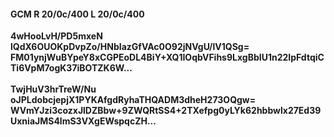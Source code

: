 #### GCM R 20/0c/400 L 20/0c/400
**4wHooLvH/PD5mxeN**<br/>**lQdX6OUOKpDvpZo/HNbIazGfVAc0O92jNVgU/lV1QSg=**<br/>**FM01ynjWuBYpeY8xCGPEoDL4BiY+XQ1IOqbVFihs9LxgBbIU1n22IpFdtqiCTi6VpM7ogK37iBOTZK6W...**<br/><br/>
**TwjHuV3hrTreW/Nu**<br/>**oJPLdobcjepjX1PYKAfgdRyhaTHQADM3dheH273OQgw=**<br/>**WVmYJzi3cozxJlDZBbw+9ZWQRtSS4+2TXefpg0yLYk62hbbwlx27Ed39UxniaJMS4lmS3VXgEWspqcZH...**